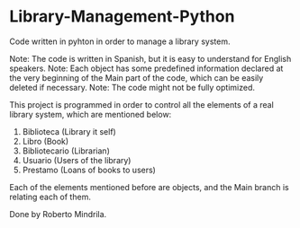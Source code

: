 # Library-Management-Python
Code written in pyhton in order to manage a library system.

Note: The code is written in Spanish, but it is easy to understand for English speakers.
Note: Each object has some predefined information declared at the very beginning of the Main part of the code, which can be easily deleted if necessary.
Note: The code might not be fully optimized.

This project is programmed in order to control all the elements of a real library system, which are mentioned below:
1. Biblioteca (Library it self)
2. Libro (Book)
3. Bibliotecario (Librarian)
4. Usuario (Users of the library)
5. Prestamo (Loans of books to users)

Each of the elements mentioned before are objects, and the Main branch is relating each of them.

Done by Roberto Mindrila.
